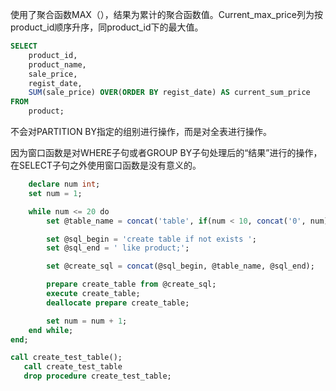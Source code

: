 使用了聚合函数MAX（），结果为累计的聚合函数值。Current_max_price列为按product_id顺序升序，同product_id下的最大值。

```sql
SELECT
    product_id,
    product_name,
    sale_price,
    regist_date,
    SUM(sale_price) OVER(ORDER BY regist_date) AS current_sum_price
FROM
    product;
```


 不会对PARTITION BY指定的组别进行操作，而是对全表进行操作。


因为窗口函数是对WHERE子句或者GROUP BY子句处理后的“结果”进行的操作，在SELECT子句之外使用窗口函数是没有意义的。

```sql
    declare num int;
    set num = 1;

    while num <= 20 do
        set @table_name = concat('table', if(num < 10, concat('0', num), num));

        set @sql_begin = 'create table if not exists ';
        set @sql_end = ' like product;';

        set @create_sql = concat(@sql_begin, @table_name, @sql_end);

        prepare create_table from @create_sql;
        execute create_table;
        deallocate prepare create_table;

        set num = num + 1;
    end while;
end;

call create_test_table();
   call create_test_table
   drop procedure create_test_table;
```
